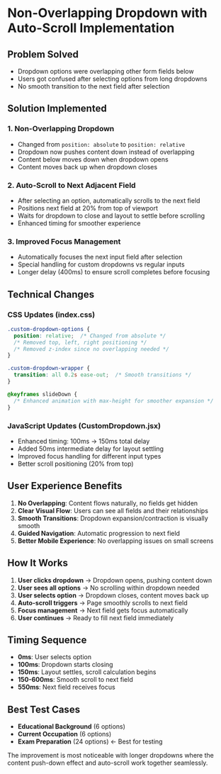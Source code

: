 # Non-Overlapping Dropdown with Auto-Scroll Implementation

## Problem Solved
- Dropdown options were overlapping other form fields below
- Users got confused after selecting options from long dropdowns
- No smooth transition to the next field after selection

## Solution Implemented

### 1. **Non-Overlapping Dropdown**
- Changed from `position: absolute` to `position: relative`
- Dropdown now pushes content down instead of overlapping
- Content below moves down when dropdown opens
- Content moves back up when dropdown closes

### 2. **Auto-Scroll to Next Adjacent Field**
- After selecting an option, automatically scrolls to the next field
- Positions next field at 20% from top of viewport
- Waits for dropdown to close and layout to settle before scrolling
- Enhanced timing for smoother experience

### 3. **Improved Focus Management**
- Automatically focuses the next input field after selection
- Special handling for custom dropdowns vs regular inputs
- Longer delay (400ms) to ensure scroll completes before focusing

## Technical Changes

### CSS Updates (index.css)
```css
.custom-dropdown-options {
  position: relative;  /* Changed from absolute */
  /* Removed top, left, right positioning */
  /* Removed z-index since no overlapping needed */
}

.custom-dropdown-wrapper {
  transition: all 0.2s ease-out;  /* Smooth transitions */
}

@keyframes slideDown {
  /* Enhanced animation with max-height for smoother expansion */
}
```

### JavaScript Updates (CustomDropdown.jsx)
- Enhanced timing: 100ms → 150ms total delay
- Added 50ms intermediate delay for layout settling
- Improved focus handling for different input types
- Better scroll positioning (20% from top)

## User Experience Benefits

1. **No Overlapping**: Content flows naturally, no fields get hidden
2. **Clear Visual Flow**: Users can see all fields and their relationships
3. **Smooth Transitions**: Dropdown expansion/contraction is visually smooth
4. **Guided Navigation**: Automatic progression to next field
5. **Better Mobile Experience**: No overlapping issues on small screens

## How It Works

1. **User clicks dropdown** → Dropdown opens, pushing content down
2. **User sees all options** → No scrolling within dropdown needed
3. **User selects option** → Dropdown closes, content moves back up
4. **Auto-scroll triggers** → Page smoothly scrolls to next field
5. **Focus management** → Next field gets focus automatically
6. **User continues** → Ready to fill next field immediately

## Timing Sequence
- **0ms**: User selects option
- **100ms**: Dropdown starts closing
- **150ms**: Layout settles, scroll calculation begins
- **150-600ms**: Smooth scroll to next field
- **550ms**: Next field receives focus

## Best Test Cases
- **Educational Background** (6 options)
- **Current Occupation** (6 options)  
- **Exam Preparation** (24 options) ← Best for testing

The improvement is most noticeable with longer dropdowns where the content push-down effect and auto-scroll work together seamlessly.